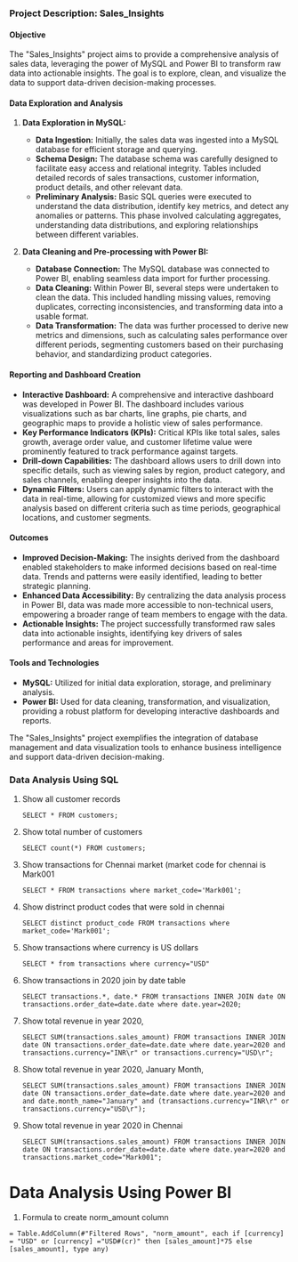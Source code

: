 ### Project Description: Sales_Insights

#### Objective
The "Sales_Insights" project aims to provide a comprehensive analysis of sales data, leveraging the power of MySQL and Power BI to transform raw data into actionable insights. The goal is to explore, clean, and visualize the data to support data-driven decision-making processes.

#### Data Exploration and Analysis
1. **Data Exploration in MySQL:**
   - **Data Ingestion:** Initially, the sales data was ingested into a MySQL database for efficient storage and querying.
   - **Schema Design:** The database schema was carefully designed to facilitate easy access and relational integrity. Tables included detailed records of sales transactions, customer information, product details, and other relevant data.
   - **Preliminary Analysis:** Basic SQL queries were executed to understand the data distribution, identify key metrics, and detect any anomalies or patterns. This phase involved calculating aggregates, understanding data distributions, and exploring relationships between different variables.

2. **Data Cleaning and Pre-processing with Power BI:**
   - **Database Connection:** The MySQL database was connected to Power BI, enabling seamless data import for further processing.
   - **Data Cleaning:** Within Power BI, several steps were undertaken to clean the data. This included handling missing values, removing duplicates, correcting inconsistencies, and transforming data into a usable format.
   - **Data Transformation:** The data was further processed to derive new metrics and dimensions, such as calculating sales performance over different periods, segmenting customers based on their purchasing behavior, and standardizing product categories.

#### Reporting and Dashboard Creation
- **Interactive Dashboard:** A comprehensive and interactive dashboard was developed in Power BI. The dashboard includes various visualizations such as bar charts, line graphs, pie charts, and geographic maps to provide a holistic view of sales performance.
- **Key Performance Indicators (KPIs):** Critical KPIs like total sales, sales growth, average order value, and customer lifetime value were prominently featured to track performance against targets.
- **Drill-down Capabilities:** The dashboard allows users to drill down into specific details, such as viewing sales by region, product category, and sales channels, enabling deeper insights into the data.
- **Dynamic Filters:** Users can apply dynamic filters to interact with the data in real-time, allowing for customized views and more specific analysis based on different criteria such as time periods, geographical locations, and customer segments.

#### Outcomes
- **Improved Decision-Making:** The insights derived from the dashboard enabled stakeholders to make informed decisions based on real-time data. Trends and patterns were easily identified, leading to better strategic planning.
- **Enhanced Data Accessibility:** By centralizing the data analysis process in Power BI, data was made more accessible to non-technical users, empowering a broader range of team members to engage with the data.
- **Actionable Insights:** The project successfully transformed raw sales data into actionable insights, identifying key drivers of sales performance and areas for improvement.

#### Tools and Technologies
- **MySQL:** Utilized for initial data exploration, storage, and preliminary analysis.
- **Power BI:** Used for data cleaning, transformation, and visualization, providing a robust platform for developing interactive dashboards and reports.

The "Sales_Insights" project exemplifies the integration of database management and data visualization tools to enhance business intelligence and support data-driven decision-making.



### Data Analysis Using SQL

1. Show all customer records

    `SELECT * FROM customers;`

1. Show total number of customers

    `SELECT count(*) FROM customers;`

1. Show transactions for Chennai market (market code for chennai is Mark001

    `SELECT * FROM transactions where market_code='Mark001';`

1. Show distrinct product codes that were sold in chennai

    `SELECT distinct product_code FROM transactions where market_code='Mark001';`

1. Show transactions where currency is US dollars

    `SELECT * from transactions where currency="USD"`

1. Show transactions in 2020 join by date table

    `SELECT transactions.*, date.* FROM transactions INNER JOIN date ON transactions.order_date=date.date where date.year=2020;`

1. Show total revenue in year 2020,

    `SELECT SUM(transactions.sales_amount) FROM transactions INNER JOIN date ON transactions.order_date=date.date where date.year=2020 and transactions.currency="INR\r" or transactions.currency="USD\r";`
	
1. Show total revenue in year 2020, January Month,

    `SELECT SUM(transactions.sales_amount) FROM transactions INNER JOIN date ON transactions.order_date=date.date where date.year=2020 and and date.month_name="January" and (transactions.currency="INR\r" or transactions.currency="USD\r");`

1. Show total revenue in year 2020 in Chennai

    `SELECT SUM(transactions.sales_amount) FROM transactions INNER JOIN date ON transactions.order_date=date.date where date.year=2020
and transactions.market_code="Mark001";`


Data Analysis Using Power BI
============================

1. Formula to create norm_amount column

`= Table.AddColumn(#"Filtered Rows", "norm_amount", each if [currency] = "USD" or [currency] ="USD#(cr)" then [sales_amount]*75 else [sales_amount], type any)`




